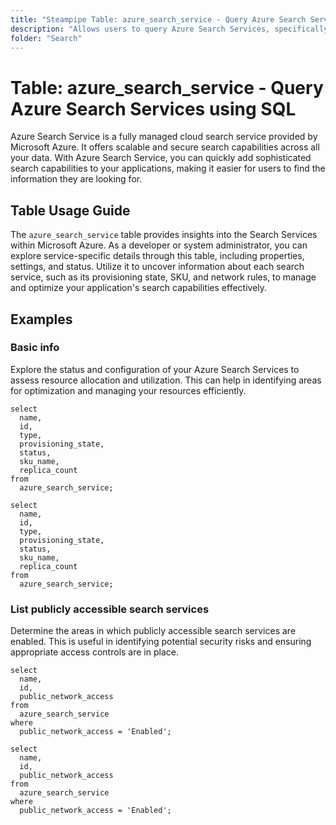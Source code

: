 ```yaml
---
title: "Steampipe Table: azure_search_service - Query Azure Search Services using SQL"
description: "Allows users to query Azure Search Services, specifically the details regarding each search service in an Azure subscription. This provides insights into the properties, settings, and status of these services."
folder: "Search"
---
```


# Table: azure_search_service - Query Azure Search Services using SQL

Azure Search Service is a fully managed cloud search service provided by Microsoft Azure. It offers scalable and secure search capabilities across all your data. With Azure Search Service, you can quickly add sophisticated search capabilities to your applications, making it easier for users to find the information they are looking for.

## Table Usage Guide

The `azure_search_service` table provides insights into the Search Services within Microsoft Azure. As a developer or system administrator, you can explore service-specific details through this table, including properties, settings, and status. Utilize it to uncover information about each search service, such as its provisioning state, SKU, and network rules, to manage and optimize your application's search capabilities effectively.

## Examples

### Basic info
Explore the status and configuration of your Azure Search Services to assess resource allocation and utilization. This can help in identifying areas for optimization and managing your resources efficiently.

```sql+postgres
select
  name,
  id,
  type,
  provisioning_state,
  status,
  sku_name,
  replica_count
from
  azure_search_service;
```

```sql+sqlite
select
  name,
  id,
  type,
  provisioning_state,
  status,
  sku_name,
  replica_count
from
  azure_search_service;
```

### List publicly accessible search services
Determine the areas in which publicly accessible search services are enabled. This is useful in identifying potential security risks and ensuring appropriate access controls are in place.

```sql+postgres
select
  name,
  id,
  public_network_access
from
  azure_search_service
where
  public_network_access = 'Enabled';
```

```sql+sqlite
select
  name,
  id,
  public_network_access
from
  azure_search_service
where
  public_network_access = 'Enabled';
```